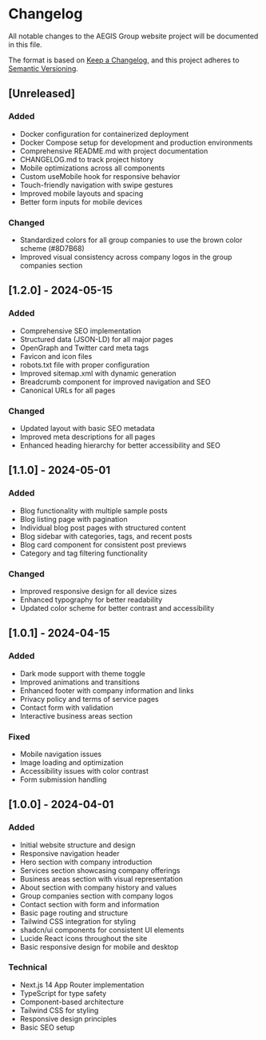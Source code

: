 # Changelog

All notable changes to the AEGIS Group website project will be documented in this file.

The format is based on [Keep a Changelog](https://keepachangelog.com/en/1.0.0/),
and this project adheres to [Semantic Versioning](https://semver.org/spec/v2.0.0.html).

## [Unreleased]

### Added
- Docker configuration for containerized deployment
- Docker Compose setup for development and production environments
- Comprehensive README.md with project documentation
- CHANGELOG.md to track project history
- Mobile optimizations across all components
- Custom useMobile hook for responsive behavior
- Touch-friendly navigation with swipe gestures
- Improved mobile layouts and spacing
- Better form inputs for mobile devices

### Changed
- Standardized colors for all group companies to use the brown color scheme (#8D7B68)
- Improved visual consistency across company logos in the group companies section

## [1.2.0] - 2024-05-15

### Added
- Comprehensive SEO implementation
- Structured data (JSON-LD) for all major pages
- OpenGraph and Twitter card meta tags
- Favicon and icon files
- robots.txt file with proper configuration
- Improved sitemap.xml with dynamic generation
- Breadcrumb component for improved navigation and SEO
- Canonical URLs for all pages

### Changed
- Updated layout with basic SEO metadata
- Improved meta descriptions for all pages
- Enhanced heading hierarchy for better accessibility and SEO

## [1.1.0] - 2024-05-01

### Added
- Blog functionality with multiple sample posts
- Blog listing page with pagination
- Individual blog post pages with structured content
- Blog sidebar with categories, tags, and recent posts
- Blog card component for consistent post previews
- Category and tag filtering functionality

### Changed
- Improved responsive design for all device sizes
- Enhanced typography for better readability
- Updated color scheme for better contrast and accessibility

## [1.0.1] - 2024-04-15

### Added
- Dark mode support with theme toggle
- Improved animations and transitions
- Enhanced footer with company information and links
- Privacy policy and terms of service pages
- Contact form with validation
- Interactive business areas section

### Fixed
- Mobile navigation issues
- Image loading and optimization
- Accessibility issues with color contrast
- Form submission handling

## [1.0.0] - 2024-04-01

### Added
- Initial website structure and design
- Responsive navigation header
- Hero section with company introduction
- Services section showcasing company offerings
- Business areas section with visual representation
- About section with company history and values
- Group companies section with company logos
- Contact section with form and information
- Basic page routing and structure
- Tailwind CSS integration for styling
- shadcn/ui components for consistent UI elements
- Lucide React icons throughout the site
- Basic responsive design for mobile and desktop

### Technical
- Next.js 14 App Router implementation
- TypeScript for type safety
- Component-based architecture
- Tailwind CSS for styling
- Responsive design principles
- Basic SEO setup


